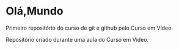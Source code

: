 # Olá,Mundo
 Primeiro repositório do curso de git e github pelo Curso em Vídeo.
 
 Repositório criado durante uma aula do Curso em Vídeo.
